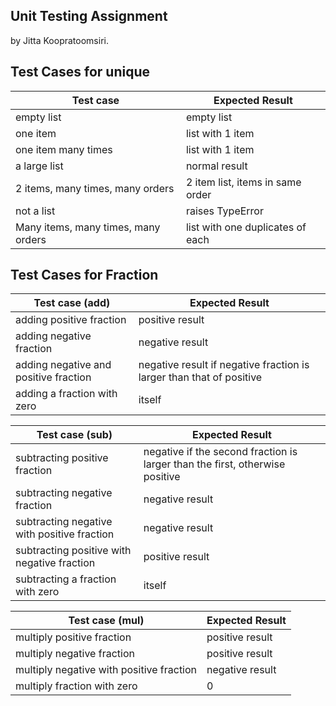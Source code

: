 ## Unit Testing Assignment

by Jitta Koopratoomsiri.


## Test Cases for unique

| Test case              |  Expected Result    |
|------------------------|---------------------|
| empty list             |  empty list         |
| one item               |  list with 1 item   |
| one item many times    |  list with 1 item   |
| a large list           |  normal result      |
| 2 items, many times, many orders | 2 item list, items in same order  |
| not a list             |  raises TypeError   |
| Many items, many times, many orders |  list with one duplicates of each  |

## Test Cases for Fraction

<!-- | Test case (__init__)   |  Expected Result    |
|------------------------|---------------------|
| not an integer or float   |  raises TypeError   |
| zero as a numerator    |  fraction is equal to zero  |
| zero as a denominator  |                     |
| zero as both numerator and denominator |  list with 1 item   | -->

<!-- | Test case (__str__)    |  Expected Result    |
|------------------------|---------------------| -->


| Test case (__add__)    |  Expected Result    |
|------------------------|---------------------|
| adding positive fraction  |  positive result |
| adding negative fraction  |  negative result |
| adding negative and positive fraction | negative result if negative fraction is larger than that of positive |
| adding a fraction with zero  |    itself     |

| Test case (__sub__)    |  Expected Result    |
|------------------------|---------------------|
| subtracting positive fraction  |  negative if the second fraction is larger than the first, otherwise positive |
| subtracting negative fraction  |  negative result |
| subtracting negative with positive fraction | negative result |
| subtracting positive with negative fraction | positive result |
| subtracting a fraction with zero  |    itself     |

| Test case (__mul__)    |  Expected Result    |
|------------------------|---------------------|
| multiply positive fraction  |  positive result |
| multiply negative fraction  |  positive result |
| multiply negative with positive fraction | negative result |
| multiply fraction with zero  |       0       |

<!-- 
| Test case (__eq__)     |  Expected Result    |
|------------------------|---------------------| -->

<!-- | Test case (__gt__)     |  Expected Result    |
|------------------------|---------------------| -->
<!-- 
| Test case (__neg__)    |  Expected Result    |
|------------------------|---------------------| -->



